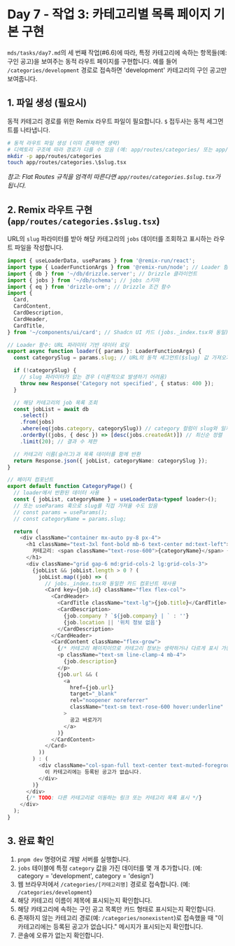 # Day 7 - 작업 3: 카테고리별 목록 페이지 기본 구현

`mds/tasks/day7.md`의 세 번째 작업(#6.6)에 따라, 특정 카테고리에 속하는 항목들(예: 구인 공고)을 보여주는 동적 라우트 페이지를 구현합니다. 예를 들어 `/categories/development` 경로로 접속하면 'development' 카테고리의 구인 공고만 보여줍니다.

## 1. 파일 생성 (필요시)

동적 카테고리 경로를 위한 Remix 라우트 파일이 필요합니다. `$` 접두사는 동적 세그먼트를 나타냅니다.

```bash
# 동적 라우트 파일 생성 (이미 존재하면 생략)
# 디렉토리 구조에 따라 경로가 다를 수 있음 (예: app/routes/categories/ 또는 app/routes/)
mkdir -p app/routes/categories
touch app/routes/categories.\$slug.tsx
```

*참고: Flat Routes 규칙을 엄격히 따른다면 `app/routes/categories.$slug.tsx`가 됩니다.*

## 2. Remix 라우트 구현 (`app/routes/categories.$slug.tsx`)

URL의 `slug` 파라미터를 받아 해당 카테고리의 `jobs` 데이터를 조회하고 표시하는 라우트 파일을 작성합니다.

```typescript
import { useLoaderData, useParams } from '@remix-run/react';
import type { LoaderFunctionArgs } from '@remix-run/node'; // Loader 함수의 인자 타입
import { db } from '~/db/drizzle.server'; // Drizzle 클라이언트
import { jobs } from '~/db/schema'; // jobs 스키마
import { eq } from 'drizzle-orm'; // Drizzle 조건 함수
import {
  Card,
  CardContent,
  CardDescription,
  CardHeader,
  CardTitle,
} from '~/components/ui/card'; // Shadcn UI 카드 (jobs._index.tsx와 동일)

// Loader 함수: URL 파라미터 기반 데이터 로딩
export async function loader({ params }: LoaderFunctionArgs) {
  const categorySlug = params.slug; // URL의 동적 세그먼트($slug) 값 가져오기

  if (!categorySlug) {
    // slug 파라미터가 없는 경우 (이론적으로 발생하기 어려움)
    throw new Response('Category not specified', { status: 400 });
  }

  // 해당 카테고리의 job 목록 조회
  const jobList = await db
    .select()
    .from(jobs)
    .where(eq(jobs.category, categorySlug)) // category 컬럼이 slug와 일치하는 조건
    .orderBy((jobs, { desc }) => [desc(jobs.createdAt)]) // 최신순 정렬
    .limit(20); // 결과 수 제한

  // 카테고리 이름(슬러그)과 목록 데이터를 함께 반환
  return Response.json({ jobList, categoryName: categorySlug });
}

// 페이지 컴포넌트
export default function CategoryPage() {
  // loader에서 반환된 데이터 사용
  const { jobList, categoryName } = useLoaderData<typeof loader>();
  // 또는 useParams 훅으로 slug를 직접 가져올 수도 있음
  // const params = useParams();
  // const categoryName = params.slug;

  return (
    <div className="container mx-auto py-8 px-4">
      <h1 className="text-3xl font-bold mb-6 text-center md:text-left">
        카테고리: <span className="text-rose-600">{categoryName}</span> {/* 카테고리 이름 표시 */}
      </h1>
      <div className="grid gap-6 md:grid-cols-2 lg:grid-cols-3">
        {jobList && jobList.length > 0 ? (
          jobList.map((job) => (
            // jobs._index.tsx와 동일한 카드 컴포넌트 재사용
            <Card key={job.id} className="flex flex-col">
              <CardHeader>
                <CardTitle className="text-lg">{job.title}</CardTitle>
                <CardDescription>
                  {job.company ? `${job.company} | ` : ''}
                  {job.location || '위치 정보 없음'}
                </CardDescription>
              </CardHeader>
              <CardContent className="flex-grow">
                {/* 카테고리 페이지이므로 카테고리 정보는 생략하거나 다르게 표시 가능 */}
                <p className="text-sm line-clamp-4 mb-4">
                  {job.description}
                </p>
                {job.url && (
                  <a
                    href={job.url}
                    target="_blank"
                    rel="noopener noreferrer"
                    className="text-sm text-rose-600 hover:underline"
                  >
                    공고 바로가기
                  </a>
                )}
              </CardContent>
            </Card>
          ))
        ) : (
          <div className="col-span-full text-center text-muted-foreground py-10">
            이 카테고리에는 등록된 공고가 없습니다.
          </div>
        )}
      </div>
      {/* TODO: 다른 카테고리로 이동하는 링크 또는 카테고리 목록 표시 */}
    </div>
  );
}
```

## 3. 완료 확인

1.  `pnpm dev` 명령어로 개발 서버를 실행합니다.
2.  `jobs` 테이블에 특정 `category` 값을 가진 데이터를 몇 개 추가합니다. (예: category = 'development', category = 'design')
3.  웹 브라우저에서 `/categories/[카테고리명]` 경로로 접속합니다. (예: `/categories/development`)
4.  해당 카테고리 이름이 제목에 표시되는지 확인합니다.
5.  해당 카테고리에 속하는 구인 공고 목록만 카드 형태로 표시되는지 확인합니다.
6.  존재하지 않는 카테고리 경로(예: `/categories/nonexistent`)로 접속했을 때 "이 카테고리에는 등록된 공고가 없습니다." 메시지가 표시되는지 확인합니다.
7.  콘솔에 오류가 없는지 확인합니다.
